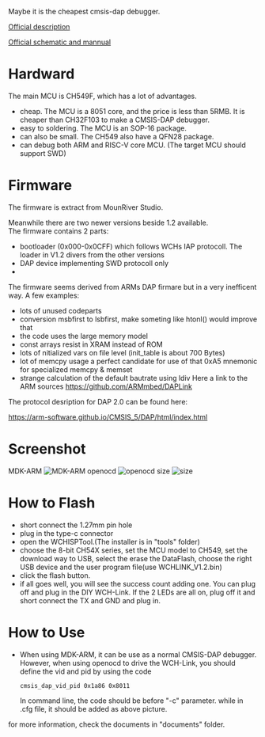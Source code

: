 Maybe it is the cheapest cmsis-dap debugger. 

[Official description](http://www.wch.cn/products/WCH-Link.html?from=search&wd=eyJpdiI6IjMyRDc0Z2dCV2g2UkVINldPaUtHWXc9PSIsInZhbHVlIjoiWndXN2d5OFhMUkt2UGZQZnF1Z1lcL0E9PSIsIm1hYyI6ImNkMDcwNzQ0YmNjOGZkNjkxN2IwZGFlNjY3ZDhmYTA3MmZjNDZmNTg0OTQ4MjM4ZWIwZTYzODAyY2Y5NDMxOWIifQ==)

[Official schematic and mannual](http://www.wch.cn/bbs/thread-71088-1.html)
# Hardward
The main MCU is CH549F, which has a lot of advantages.
* cheap. The MCU is a 8051 core, and the price is less than 5RMB. It is cheaper than CH32F103 to make a CMSIS-DAP debugger.
* easy to soldering. The MCU is an SOP-16 package. 
* can also be small. The CH549 also have a QFN28 package. 
* can debug both ARM and RISC-V core MCU. (The target MCU should support SWD)

# Firmware
The firmware is extract from MounRiver Studio.

Meanwhile there are two newer versions beside 1.2 available.<br>
The firmware contains 2 parts:
- bootloader (0x000-0x0CFF) which follows WCHs IAP protocoll. The loader in V1.2 divers from the other versions
- DAP device implementing SWD protocoll only
- 
The firmware seems derived from ARMs DAP firmare but in a very inefficent way. A few examples:
- lots of unused codeparts
- conversion msbfirst to lsbfirst, make someting like htonl() would improve that
- the code uses the large memory model
- const arrays resist in XRAM instead of ROM
- lots of nitialized vars on file level (init_table is about 700 Bytes)
- lot of memcpy usage a perfect candidate for use of that 0xA5 mnemonic for specialized memcpy & memset
- strange calculation of the default bautrate using ldiv
Here a link to the ARM sources
https://github.com/ARMmbed/DAPLink

The protocol desription for DAP 2.0 can be found here: 

https://arm-software.github.io/CMSIS_5/DAP/html/index.html

# Screenshot
MDK-ARM
![MDK-ARM](image/MDK-ARM.jpg)
openocd
![openocd](image/openocd.jpg)
size
![size](image/size.png)

# How to Flash
* short connect the 1.27mm pin hole
* plug in the type-c connector
* open the WCHISPTool.(The installer is in "tools" folder)
* choose the 8-bit CH54X series, set the MCU model to CH549, set the download way to USB, select the erase the DataFlash, choose the right USB device and the user program file(use WCHLINK_V1.2.bin)
* click the flash button.
* if all goes well, you will see the success count adding one. You can plug off and plug in the DIY WCH-Link. If the 2 LEDs are all on, plug off it and short connect the TX and GND and plug in.

# How to Use
* When using MDK-ARM, it can be use as a normal CMSIS-DAP debugger. However, when using openocd to drive the WCH-Link, you should define the vid and pid by using the code 
  
  `cmsis_dap_vid_pid 0x1a86 0x8011`
  
  In command line, the code should be before "-c" parameter. while in .cfg file, it should be added as above picture.


for more information, check the documents in "documents" folder.
